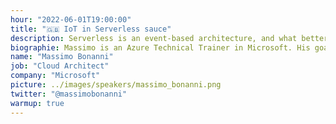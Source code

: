 ```yaml
---
hour: "2022-06-01T19:00:00"
title: "🇬🇧 IoT in Serverless sauce"
description: Serverless is an event-based architecture, and what better scenarios than the IoT ones are event-driven? In this session, we will see a simple approach to an IoT scenario that uses Durable Entities to handle the logic associated with our devices.
biographie: Massimo is an Azure Technical Trainer in Microsoft. His goal is to help customers utilize their Azure skills to achieve more and leverage the power of Azure in their solutions. He's also a technical speaker at national and international conferences, a Microsoft Certified Trainer, a former MVP (for 6 years in Visual Studio and Development Technologies and Windows Development), an Intel Software Innovator, and an Intel Black Belt. He's a community guy and he loves biking, reading, and dogs!!
name: "Massimo Bonanni"
job: "Cloud Architect"
company: "Microsoft"
picture: ../images/speakers/massimo_bonanni.png
twitter: "@massimobonanni"
warmup: true
---
```

